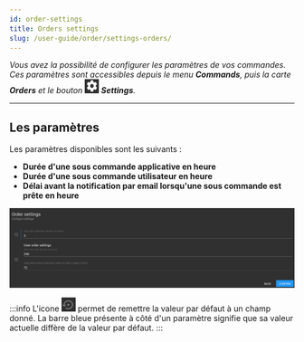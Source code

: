```yaml
---
id: order-settings
title: Orders settings
slug: /user-guide/order/settings-orders/
---
```


_Vous avez la possibilité de configurer les paramètres de vos commandes. Ces paramètres sont accessibles depuis le menu **Commands**, puis la carte **Orders** et le bouton <img src="/images/user-documentation/regards-icons/admin/gear-wheel.png" alt="settings" height="25" width="25"/> ***Settings***._

---

## Les paramètres

Les paramètres disponibles sont les suivants :

- **Durée d'une sous commande applicative en heure**
- **Durée d'une sous commande utilisateur en heure**
- **Délai avant la notification par email lorsqu'une sous commande est prête en heure**

<div align="center">
    <img src="/images/user-documentation/v1.6/8-order-data/order-settings.png" alt="search tools" width="800"/> 
</div>

:::info
L'icone <img src="/images/user-documentation/regards-icons/admin/default-value.png" alt="edit" height="25" width="25"/> permet de remettre la valeur par défaut à un champ donné. La barre bleue présente à côté d'un paramètre signifie que sa valeur actuelle diffère de la valeur par défaut.
:::
